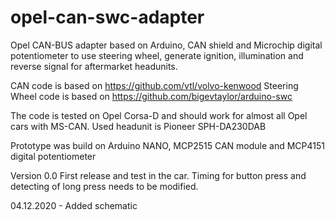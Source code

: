 # opel-can-swc-adapter
Opel CAN-BUS adapter based on Arduino, CAN shield and Microchip digital potentiometer to use steering wheel, generate ignition, illumination and reverse signal for aftermarket headunits.

CAN code is based on https://github.com/vtl/volvo-kenwood
Steering Wheel code is based on https://github.com/bigevtaylor/arduino-swc

The code is tested on Opel Corsa-D and should work for almost all Opel cars with MS-CAN.
Used headunit is Pioneer SPH-DA230DAB

Prototype was build on Arduino NANO, MCP2515 CAN module and MCP4151 digital potentiometer

Version 0.0 
First release and test in the car. Timing for button press and detecting of long press needs to be modified.

04.12.2020 - Added schematic
